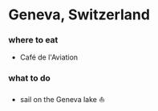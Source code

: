 # Geneva, Switzerland

### where to eat
 - Café de l'Aviation 

### what to do
- sail on the Geneva lake :boat:
